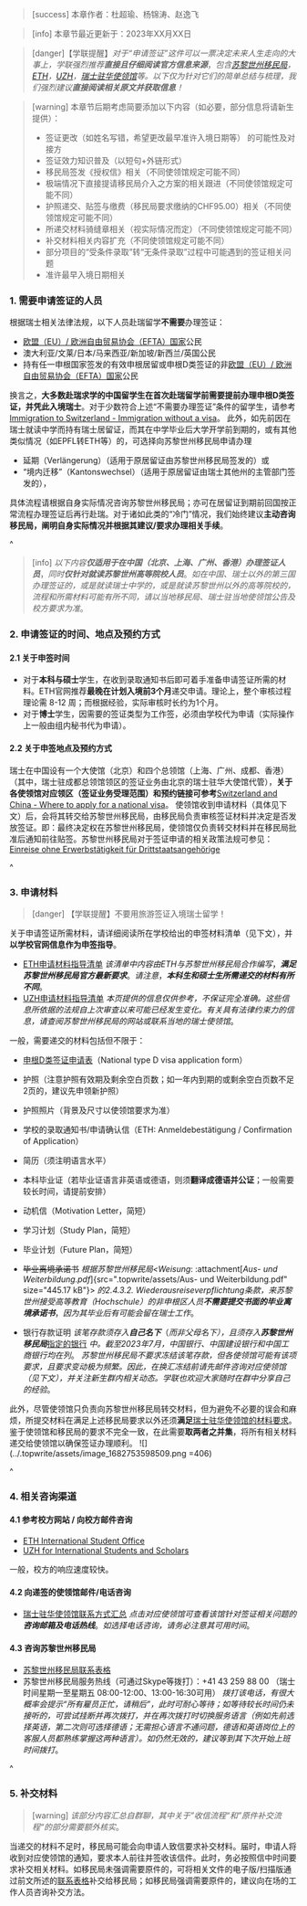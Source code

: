 > [success] 本章作者：杜超瑜、杨锦涛、赵逸飞

> [info] 本章节最近更新于：2023年XX月XX日

> [danger]【学联提醒】*对于“申请签证”这件可以一票决定未来人生走向的大事上，学联强烈推荐**直接且仔细阅读官方信息来源***，*包含[苏黎世州移民局](https://www.zh.ch/de/migration-integration/einreise/einreise-ohne-erwerbstaetigkeit-fuer-drittstaatsangehoerige.html)，[ETH](https://ethz.ch/en/studies/international/after-admission/immigration/visa.html)，[UZH](https://www.uzh.ch/cmsssl/en/studies/application/entry/guidelines.html)，[瑞士驻华使领馆](https://www.eda.admin.ch/countries/china/en/home/visa/entry-ch/more-90-days/documents-national.html)等。以下仅为针对它们的简单总结与梳理，我们强烈建议**直接阅读相关原文并获取信息**！*

> [warning] 本章节后期考虑简要添加以下内容（如必要，部分信息将请新生提供）：
>
> * 签证更改（如姓名写错，希望更改最早准许入境日期等） 的可能性及对接方
> * 签证效力知识普及（以短句+外链形式）
> * 移民局签发《授权信》相关（不同使领馆规定可能不同）
> * 极端情况下直接提请移民局介入之方案的相关跟进（不同使领馆规定可能不同）
> * 护照递交、贴签与缴费（移民局要求缴纳的CHF95.00）相关（不同使领馆规定可能不同）
> * 所递交材料骑缝章相关（视实际情况而定）（不同使领馆规定可能不同）
> * 补交材料相关内容扩充（不同使领馆规定可能不同）
> * 部分项目的“受条件录取”转“无条件录取”过程中可能遇到的签证相关问题
> * 准许最早入境日期相关

### **1. 需要申请签证的人员**

根据瑞士相关法律法规，以下人员赴瑞留学**不需要**办理签证：

* [欧盟（EU）/ 欧洲自由贸易协会（EFTA）国家](https://www.sem.admin.ch/sem/en/home/themen/fza_schweiz-eu-efta/eu-efta_buerger_schweiz.html)公民
* 澳大利亚/文莱/日本/马来西亚/新加坡/新西兰/英国公民
* 持有任一申根国家签发的有效申根居留或申根D类签证的非[欧盟（EU）/ 欧洲自由贸易协会（EFTA）国家](https://www.sem.admin.ch/sem/en/home/themen/fza_schweiz-eu-efta/eu-efta_buerger_schweiz.html)公民

换言之，**大多数赴瑞求学的中国留学生在首次赴瑞留学前需要提前办理申根D类签证，并凭此入境瑞士**。对于少数符合上述“不需要办理签证”条件的留学生，请参考[Immigration to Switzerland - Immigration without a visa](https://ethz.ch/en/studies/international/after-admission/immigration/without-visa.html)。
此外，如先前因在瑞士就读中学而持有瑞士居留证，而其在中学毕业后大学开学前到期的，或有其他类似情况（如EPFL转ETH等）的，可选择向苏黎世州移民局申请办理
- 延期（Verlängerung）（适用于原居留证由苏黎世州移民局签发的）或
- “境内迁移”（Kantonswechsel）（适用于原居留证由瑞士其他州的主管部门签发的），

具体流程请根据自身实际情况咨询苏黎世州移民局；亦可在居留证到期前回国按正常流程办理签证后再行赴瑞。对于诸如此类的“冷门”情况，我们始终建议**主动咨询移民局，阐明自身实际情况并根据其建议/要求办理相关手续**。

^

> [info] *以下内容**仅适用于在中国（北京、上海、广州、香港）办理签证人员***，*同时**仅针对就读苏黎世州高等院校人员***。*如在中国、瑞士以外的第三国办理签证的，或是就读瑞士中学的，或是就读苏黎世州以外的高等院校的，流程和所需材料可能有所不同，请以当地移民局、瑞士驻当地使领馆公告及校方要求为准*。

### **2. 申请签证的时间、地点及预约方式**

#### **2.1 关于申签时间**

* 对于**本科与硕士**学生，在收到录取通知书后即可着手准备申请签证所需的材料。ETH官网推荐**最晚在计划入境前3个月**递交申请。理论上，整个审核过程理论需 8-12 周；而根据经验，实际审核时长约为1个月。
* 对于**博士**学生，因需要的签证类型为工作签，必须由学校代为申请（实际操作上一般由组内秘书代为申请）。

#### **2.2 关于申签地点及预约方式**
瑞士在中国设有一个大使馆（北京）和四个总领馆（上海、广州、成都、香港）（其中，瑞士驻成都总领馆领区的签证业务由北京的瑞士驻华大使馆代管），**关于各使领馆对应领区（签证业务受理范围）和预约链接可参考**[Switzerland and China - Where to apply for a national visa](https://www.eda.admin.ch/countries/china/en/home/visa/entry-ch/more-90-days/where-to-apply-national.html)。
使领馆收到申请材料（具体见下文）后，会将其转交给苏黎世州移民局，由移民局负责审核签证材料并决定是否发放签证。即：最终决定权在苏黎世州移民局，使领馆仅负责转交材料并在移民局批准后通知前往贴签。苏黎世州移民局对于签证申请的相关政策法规可参见：[Einreise ohne Erwerbstätigkeit für Drittstaatsangehörige](https://www.zh.ch/de/migration-integration/einreise/einreise-ohne-erwerbstaetigkeit-fuer-drittstaatsangehoerige.html)

^

### **3. 申请材料**

> [danger] 【学联提醒】不要用旅游签证入境瑞士留学！

关于申请签证所需材料，请详细阅读所在学校给出的申签材料清单（见下文），并**以学校官网信息作为申签指导**。

* [ETH申请材料指导清单](https://ethz.ch/en/studies/international/after-admission/immigration/visa.html)
  *该清单中内容由ETH与苏黎世州移民局合作编写*，***满足苏黎世州移民局官方最新要求***。*请注意*，***本科生和硕士生所需递交的材料有所不同***。
* [UZH申请材料指导清单](https://www.uzh.ch/cmsssl/en/studies/application/entry/guidelines.html)
  *本页提供的信息仅供参考，不保证完全准确。这些信息所依据的法规自上次审查以来可能已经发生变化。有关具有法律约束力的信息，请查阅苏黎世州移民局的网站或联系当地的瑞士使领馆*。

一般，需要递交的材料包括但不限于：

* [申根D类签证申请表](https://www.sem.admin.ch/sem/en/home/themen/einreise/visumantragsformular.html)（National type D visa application form）

* 护照（注意护照有效期及剩余空白页数；如一年内到期的或剩余空白页数不足2页的，建议先申领新护照）

* 护照照片（背景及尺寸以使领馆要求为准）

* 学校的录取通知书/申请确认信（ETH: Anmeldebestätigung / Confirmation of Application）

* 简历（须注明语言水平）

* 本科毕业证（若毕业证语言非英语或德语，则须**翻译成德语并公证**；一般需要较长时间，请提前安排）

* 动机信（Motivation Letter，简短）

* 学习计划（Study Plan，简短）

* 毕业计划（Future Plan，简短）

* ~~毕业离境承诺书~~
  *根据苏黎世州移民局\<Weisung*: :attachment[*Aus- und Weiterbildung.pdf*]{src=".topwrite/assets/Aus- und Weiterbildung.pdf" size="445.17 kB"}> *的2.4.3.2. Wiederausreiseverpflichtung条款，来苏黎世州接受高等教育（Hochschule）的非申根区人员**不需要提交书面的毕业离境承诺书***，*因为其毕业后有可能会留在瑞士工作*。

* 银行存款证明
  *该笔存款须存入**自己名下***（*而非父母名下），且须存入**苏黎世州移民局***[指定的银行](https://www.finma.ch/en/~/media/finma/dokumente/bewilligungstraeger/pdf/beh.pdf?la=de) *中。截至2023年7月，中国银行、中国建设银行和中国工商银行均在列*。
  *苏黎世州移民局不要求冻结该笔存款，但各使领馆可能有该项要求，且要求变动极为频繁。因此，在换汇冻结前请先邮件咨询对应使领馆（见下文），并关注新生群内相关动态。学联也欢迎大家随时在群中分享自己的经验*。

此外，尽管使领馆只负责向苏黎世州移民局转交材料，但为避免不必要的误会和麻烦，所提交材料在满足上述移民局要求以外还须**满足**[瑞士驻华使领馆的材料要求](https://www.eda.admin.ch/countries/china/en/home/visa/entry-ch/more-90-days/documents-national.html)。鉴于使领馆和移民局的要求不完全一致，在此需要**取两者之并集**，将所有相关材料递交给使领馆以确保签证办理顺利。
![](../.topwrite/assets/image_1682753598509.png =406)

^

### **4. 相关咨询渠道**

#### **4.1 参考校方网站 / 向校方邮件咨询**

* [ETH International Student Office](https://ethz.ch/students/en/studies/international-students.html)
* [UZH for International Students and Scholars](https://www.internationals.uzh.ch/en.html)

一般，校方的响应速度较快。

#### **4.2 向递签的使领馆邮件/电话咨询**

* [瑞士驻华使领馆联系方式汇总](https://www.eda.admin.ch/countries/china/en/home/representations.html)
  *点击对应使领馆可查看该馆针对签证相关问题的**咨询邮箱及电话热线***。*如选择电话咨询，请务必注意其可用时间*。

#### **4.3 咨询苏黎世州移民局**

* [苏黎世州移民局联系表格](https://www.zh.ch/de/migration-integration/kontaktformularmigrationsamt-ohne-zhnr.html)
* 苏黎世州移民局服务热线（可通过Skype等拨打）：+41 43 259 88 00
  （瑞士时间星期一至星期五 08:00-12:00、13:00-16:30可用）
  *拨打该电话，有很大概率会提示“所有雇员正忙，请稍后”，此时可耐心等待；如等待较长时间仍未接听的，可尝试挂断并再次拨打，并在再次拨打时切换服务语言（例如先前选择英语，第二次则可选择德语；无需担心语言不通问题，德语和英语岗位上的客服人员都熟练掌握这两种语言）。如仍然无效的，建议等到其下次开始上班时间拨打*。

^

### **5. 补交材料**

> [warning] *该部分内容汇总自群聊，其中关于”收信流程“和”原件补交流程“的部分需要额外核实*。

当递交的材料不足时，移民局可能会向申请人致信要求补交材料。届时，申请人将收到对应使领馆的通知，要求本人前往并签收该信件。此时，务必按照信中时间要求补交相关材料。如移民局未强调需要原件的，可将相关文件的电子版/扫描版通过前文所述的[联系表格](https://www.zh.ch/de/migration-integration/kontaktformularmigrationsamt-ohne-zhnr.html)补交给移民局；如移民局强调需要原件的，建议向在场的工作人员咨询补交方法。
